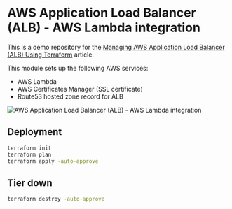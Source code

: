 # AWS Application Load Balancer (ALB) - AWS Lambda integration 

This is a demo repository for the [Managing AWS Application Load Balancer (ALB) Using Terraform](https://hands-on.cloud/managing-aws-application-load-balancer-alb-using-terraform/) article.

This module sets up the following AWS services:

* AWS Lambda
* AWS Certificates Manager (SSL certificate)
* Route53 hosted zone record for ALB

![AWS Application Load Balancer (ALB) - AWS Lambda integration](https://hands-on.cloud/wp-content/uploads/2022/04/Managing-AWS-Application-Load-Balancer-ALB-Using-Terraform-Lambda-integration-2048x1670.png)

## Deployment

```sh
terraform init
terraform plan
terraform apply -auto-approve
```

## Tier down

```sh
terraform destroy -auto-approve
```
